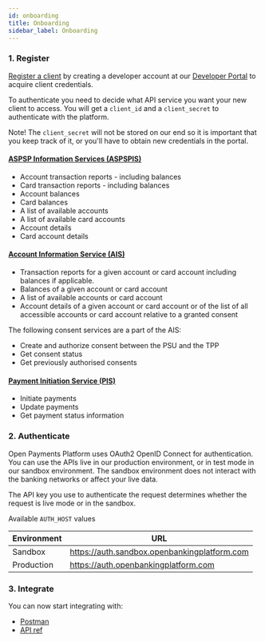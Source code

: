 ```yaml
---
id: onboarding
title: Onboarding
sidebar_label: Onboarding
---
```

### 1. Register
[Register a client](https://developer.openpayments.io) by creating a developer account at our [Developer Portal](https://developer.openpayments.io) to acquire client credentials.

To authenticate you need to decide what API service you want your new client to access. You will get a `client_id` and a `client_secret` to authenticate with the platform.

Note! The `client_secret` will not be stored on our end so it is important that you keep track of it, or you'll have to obtain new credentials in the portal.

#### [ASPSP Information Services (ASPSPIS)](aspsp.md)
* Account transaction reports - including balances
* Card transaction reports - including balances
* Account balances
* Card balances
* A list of available accounts 
* A list of available card accounts
* Account details
* Card account details

#### [Account Information Service (AIS)](ais.md)
* Transaction reports for a given account or card account including balances if applicable.
* Balances of a given account or card account
* A list of available accounts or card account
* Account details of a given account or card account or of the list of all accessible accounts or card account relative to a granted consent

The following consent services are a part of the AIS:
* Create and authorize consent between the PSU and the TPP
* Get consent status 
* Get previously authorised consents

#### [Payment Initiation Service (PIS)](pis.md)
* Initiate payments
* Update payments
* Get payment status information

### 2. Authenticate
Open Payments Platform uses OAuth2 OpenID Connect for authentication. 
You can use the APIs live in our production environment, or in test mode in our sandbox environment. The sandbox environment does not interact with the banking networks or affect your live data.

The API key you use to authenticate the request determines whether the request is live mode or in the sandbox.

Available `AUTH_HOST` values

| Environment | URL |
| --- | --- |
| Sandbox | https://auth.sandbox.openbankingplatform.com |
| Production | https://auth.openbankingplatform.com |

### 3. Integrate 
You can now start integrating with:
* [Postman](postman.md)
* [API ref](http://localhost:3000/en/openpayments-NextGenPSD2-1.3.3.html)